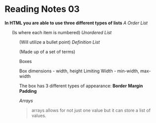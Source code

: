 # Reading Notes 03

**In HTML you are able to use three different types of lists**
*A Order List* <ol> (Is where each item is numbered)
*Unordered List* <ul> (Will utilize a bullet point)
*Definition List* <dl> (Made up of a set of terms)

Boxes

<ul></ul>
Box dimensions - width, height
Limiting Width - min-width, max-width

The box has 3 different types of appearance: 
**Border**
**Margin**
**Padding**

*Arrays*
> arrays allows for not just one value but it can store a list of values.


